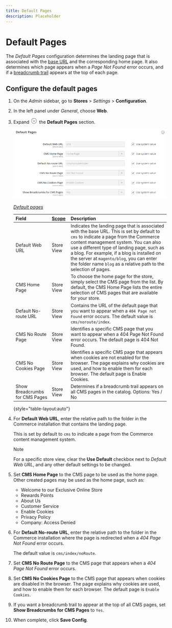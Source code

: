 ```yaml
---
title: Default Pages
description: Placeholder
---
```

# Default Pages

The _Default Pages_ configuration determines the landing page that is associated with the [base URL](https://docs.magento.com/user-guide/stores/store-urls.html) and the corresponding home page. It also determines which page appears when a _Page Not Found_ error occurs, and if a [breadcrumb trail](https://docs.magento.com/user-guide/catalog/navigation-breadcrumb-trail.html) appears at the top of each page.

## Configure the default pages

1. On the _Admin_ sidebar, go to  **Stores** > _Settings_ > **Configuration**.

1. In the left panel under _General_, choose **Web**.

1. Expand ![Expansion selector](../assets/icon-display-expand.png) the **Default Pages** section.

   ![Default pages](./assets/web-default-pages.png)<!-- zoom -->

   [_Default pages_](https://docs.magento.com/user-guide/configuration/general/web.html)

   |Field|[Scope](https://docs.magento.com/user-guide/configuration/scope.html)|Description|
   |--- |--- |--- |
   |Default Web URL|Store View|Indicates the landing page that is associated with the base URL. This is set by default to `cms` to indicate a page from the Commerce content management system. You can also use a different type of landing page, such as a blog. For example, if a blog is installed on the server at `magento/blog`, you can enter the folder name `blog` as a relative path to the selection of pages.|
   |CMS Home Page|Store View|To choose the home page for the store, simply select the CMS page from the list. By default, the CMS Home Page lists the entire selection of CMS pages that are available for your store.|
   |Default No-route URL|Store View|Contains the URL of the default page that you want to appear when a `404 Page not Found` error occurs. The default value is `cms/noroute/index`.|
   |CMS No Route Page|Store View|Identifies a specific CMS page that you want to appear when a 404 Page Not Found error occurs. The default page is 404 Not Found.|
   |CMS No Cookies Page|Store View|Identifies a specific CMS page that appears when cookies are not enabled for the browser. The page explains why cookies are used, and how to enable them for each browser. The default page is Enable Cookies.|
   |Show Breadcrumbs for CMS Pages|Store View|Determines if a breadcrumb trail appears on all CMS pages in the catalog. Options: Yes / No|

   {style="table-layout:auto"}

1. For **Default Web URL**, enter the relative path to the folder in the Commerce installation that contains the landing page.

   This is set by default to `cms` to indicate a page from the Commerce content management system.

   >[!NOTE]
   >
   >For a specific store view, clear the **Use Default** checkbox next to _Default Web URL_, and any other default settings to be changed.

1. Set **CMS Home Page** to the CMS page to be used as the home page. Other created pages may be used as the home page, such as:

   - Welcome to our Exclusive Online Store
   - Rewards Points
   - About Us
   - Customer Service
   - Enable Cookies
   - Privacy Policy
   - Company: Access Denied

1. For **Default No-route URL**, enter the relative path to the folder in the Commerce installation where the page is redirected when a _404 Page Not Found_ error occurs.

   The default value is `cms/index/noRoute`.

1. Set **CMS No Route Page** to the CMS page that appears when a _404 Page Not Found_ error occurs.

1. Set **CMS No Cookies Page** to the CMS page that appears when cookies are disabled in the browser. The page explains why cookies are used, and how to enable them for each browser. The default page is `Enable Cookies`.

1. If you want a breadcrumb trail to appear at the top of all CMS pages, set **Show Breadcrumbs for CMS Pages** to `Yes`.

1. When complete, click **Save Config**.
